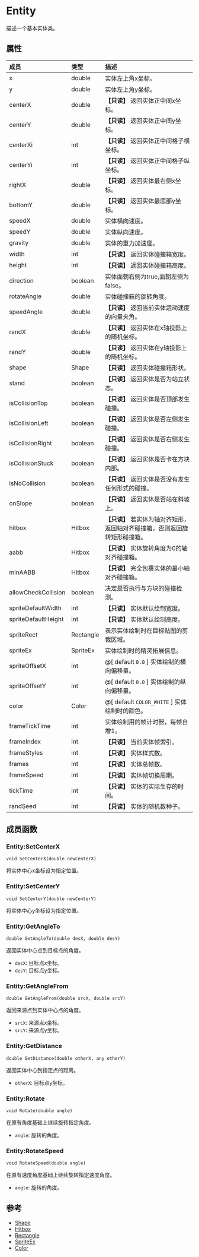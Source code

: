 # Entity
描述一个基本实体类。
## 属性
| 成员 | 类型 | 描述 |
| :--- | :--- | :--- |
| x | double | 实体左上角x坐标。 |
| y | double | 实体左上角y坐标。 |
| centerX | double | **【只读】** 返回实体正中间x坐标。 |
| centerY | double | **【只读】** 返回实体正中间y坐标。 |
| centerXi | int | **【只读】** 返回实体正中间格子横坐标。 |
| centerYi | int | **【只读】** 返回实体正中间格子纵坐标。 |
| rightX | double | **【只读】** 返回实体最右侧x坐标。 |
| bottomY | double | **【只读】** 返回实体最底部y坐标。 |
| speedX | double | 实体横向速度。 |
| speedY | double | 实体纵向速度。 |
| gravity | double | 实体的重力加速度。 |
| width | int | **【只读】** 返回实体碰撞箱宽度。 |
| height | int | **【只读】** 返回实体碰撞箱高度。 |
| direction | boolean | 实体面朝右侧为true,面朝左侧为false。 |
| rotateAngle | double | 实体碰撞箱的旋转角度。 |
| speedAngle | double | **【只读】** 返回当前实体运动速度的向量夹角。 |
| randX | double | **【只读】** 返回实体在x轴投影上的随机坐标。 |
| randY | double | **【只读】** 返回实体在y轴投影上的随机坐标。 |
| shape | Shape | **【只读】** 返回实体碰撞箱形状。 |
| stand | boolean | **【只读】** 返回实体是否为站立状态。 |
| isCollisionTop | boolean | **【只读】** 返回实体是否顶部发生碰撞。 |
| isCollisionLeft | boolean | **【只读】** 返回实体是否左侧发生碰撞。 |
| isCollisionRight | boolean | **【只读】** 返回实体是否右侧发生碰撞。 |
| isCollisionStuck | boolean | **【只读】** 返回实体是否卡在方块内部。 |
| isNoCollision | boolean | **【只读】** 返回实体是否没有发生任何形式的碰撞。 |
| onSlope | boolean | **【只读】** 返回实体是否站在斜坡上。 |
| hitbox | Hitbox | **【只读】** 若实体为轴对齐矩形，返回轴对齐碰撞箱，否则返回旋转矩形碰撞箱。 |
| aabb | Hitbox | **【只读】** 实体旋转角度为0的轴对齐碰撞箱。 |
| minAABB | Hitbox | **【只读】** 完全包裹实体的最小轴对齐碰撞箱。 |
| allowCheckCollision | boolean | 决定是否执行与方块的碰撞检测。 |
| spriteDefaultWidth | int | **【只读】** 实体默认绘制宽度。 |
| spriteDefaultHeight | int | **【只读】** 实体默认绘制高度。 |
| spriteRect | Rectangle | 表示实体绘制时在目标贴图的剪裁区域。 |
| spriteEx | SpriteEx | 实体绘制时的精灵拓展信息。 |
| spriteOffsetX | int | @[ default `0.0` ] 实体绘制的横向偏移量。 |
| spriteOffsetY | int | @[ default `0.0` ] 实体绘制的纵向偏移量。 |
| color | Color | @[ default `COLOR_WHITE` ] 实体绘制时的颜色。 |
| frameTickTime | int | 实体绘制用的帧计时器，每帧自增1。 |
| frameIndex | int | **【只读】** 当前实体帧索引。 |
| frameStyles | int | **【只读】** 实体样式数。 |
| frames | int | **【只读】** 实体总帧数。 |
| frameSpeed | int | **【只读】** 实体帧切换周期。 |
| tickTime | int | **【只读】** 实体的实际生存的时间。 |
| randSeed | int | **【只读】** 实体的随机数种子。 |
## 成员函数

### Entity:SetCenterX

```
void SetCenterX(double newCenterX)
```

 将实体中心x坐标设为指定位置。

### Entity:SetCenterY

```
void SetCenterY(double newCenterY)
```

 将实体中心y坐标设为指定位置。

### Entity:GetAngleTo

```
double GetAngleTo(double desX, double desY)
```

 返回实体中心点到目标点的角度。
* `desX`: 目标点x坐标。
* `desY`: 目标点y坐标。

### Entity:GetAngleFrom

```
double GetAngleFrom(double srcX, double srcY)
```

 返回来源点到实体中心点的角度。
* `srcX`: 来源点x坐标。
* `srcY`: 来源点y坐标。

### Entity:GetDistance

```
double GetDistance(double otherX, any otherY)
```

 返回实体中心到指定点的距离。
* `otherX`: 目标点y坐标。

### Entity:Rotate

```
void Rotate(double angle)
```

 在原有角度基础上继续旋转指定角度。
* `angle`: 旋转的角度。

### Entity:RotateSpeed

```
void RotateSpeed(double angle)
```

 在原有速度角度基础上继续旋转指定速度角度。
* `angle`: 旋转的角度。

## 参考

* [Shape](Shape.md)
* [Hitbox](Hitbox.md)
* [Rectangle](Rectangle.md)
* [SpriteEx](SpriteEx.md)
* [Color](Color.md)

